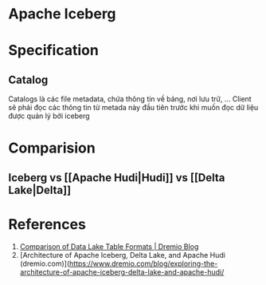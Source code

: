 # Apache Iceberg

# Specification


## Catalog

Catalogs là các file metadata, chứa thông tin về bảng, nơi lưu trữ, ... Client sẽ phải đọc các thông tin từ metada này đầu tiên trước khi muốn đọc dữ liệu được quản lý bởi iceberg

# Comparision

## Iceberg vs [[Apache Hudi|Hudi]] vs [[Delta Lake|Delta]]

# References

1. [Comparison of Data Lake Table Formats | Dremio Blog](https://www.dremio.com/blog/comparison-of-data-lake-table-formats-apache-iceberg-apache-hudi-and-delta-lake/)
2. [Architecture of Apache Iceberg, Delta Lake, and Apache Hudi (dremio.com)](https://www.dremio.com/blog/exploring-the-architecture-of-apache-iceberg-delta-lake-and-apache-hudi/